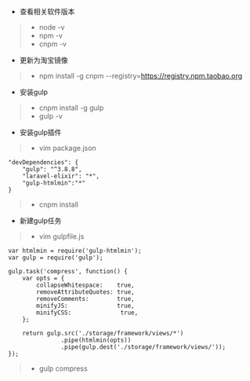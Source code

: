 - 查看相关软件版本
>- node -v
>- npm -v
>- cnpm -v
- 更新为淘宝镜像
>- npm install -g cnpm --registry=https://registry.npm.taobao.org
- 安装gulp
>- cnpm install -g gulp
>- gulp -v
- 安装gulp插件
> - vim package.json 
```
"devDependencies": {
    "gulp": "^3.8.8",
    "laravel-elixir": "*",
    "gulp-htmlmin":"*"
}
```
>- cnpm install

- 新建gulp任务
>- vim gulpfile.js
```
var htmlmin = require('gulp-htmlmin');
var gulp = require('gulp');

gulp.task('compress', function() {
    var opts = {
        collapseWhitespace:    true,
        removeAttributeQuotes: true,
        removeComments:        true,
        minifyJS:              true,
        minifyCSS:              true,
    };

    return gulp.src('./storage/framework/views/*')
               .pipe(htmlmin(opts))
               .pipe(gulp.dest('./storage/framework/views/'));
});

```
>- gulp compress
